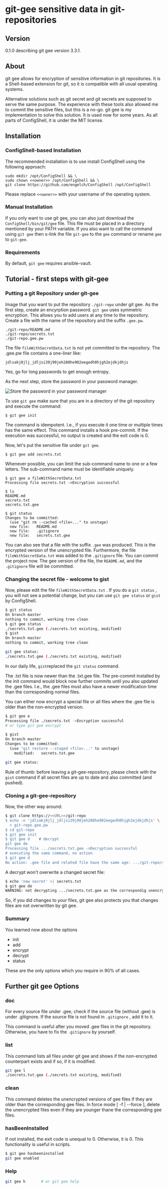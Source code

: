 # git-gee sensitive data in git-repositories

## Version

0.1.0 describing git gee version 3.3.1.

## About

git gee allows for encryption of sensitive information in git repositories. It is a Shell-based extension for git, so it is compatible with all usual operating systems.

Alternative solutions such as git secret and git secrets are supposed to serve the same purpose.  The experience with these tools also allowed me to commit the sensitive files, but this is a no-go.  git gee is my implementation to solve this solution. It is used now for some years. As all parts of ConfigShell, it is under the MIT license.

## Installation

### ConfigShell-based Installation

The recommended installation is to use install ConfigShell using the following approach:

``` shell
sudo mkdir /opt/ConfigShell && \
sudo chown <<owner>> /opt/ConfigShell && \
git clone https://github.com/engelch/ConfigShell /opt/ConfigShell
```

Please replace `<<owner>>` with your username of the operating system.

### Manual Installation

If you only want to use git gee, you can also just download the `ConfigShell/bin/git/gee` file.  This file must be placed in a directory mentioned by your PATH variable. If you also want to call the command using `git gee` then s-link the file `git-gee` to the `gee` command or rename `gee` to `git-gee`. 

### Requirements

By default, `git gee` requires ansible-vault. 

## Tutorial - first steps with git-gee

### Putting a git Repository under git-gee

Image that you want to put the repository  `./git-repo` under git gee. As the first step, create an encyrption password.  `git gee` uses symmetric encryption. This allows you to add users at any time to the repository. Create a file with the name of the repository and the suffix `.gee.pw`. 

``` shell
./git-repo/README.md
./git-repo/secrets.txt
./git-repo.gee.pw
```

The file `fileWithSecretData.txt` is not yet committed to the repository. The .gee.pw file contains a one-liner like:

``` shell
jdlsakj0jlj_jdljsi39j90jeh280he902eegedh0hjgh2ejdkjdhjs
```

Yes, go for long passwords to get enough entropy.

As the next step, store the password in your password manager. 

![Store the password in your password manager](git-gee-images/usePwMgrToStorePw.png)

To use `git gee` make sure that you are in a directory of the git repository and execute the command:

``` shell
$ git gee init
```

The command is idempotent. I.e., if you execute it one time or multiple times has the same effect. This command installs a hook pre-commit. If the execution was successful, no output is created and the exit code is 0.

Now, let's put the sensitive file under `git gee`. 

``` shell
$ git gee add secrets.txt
```

Whenever possible, you can limit the sub-command name to one or a few letters. The sub-command name must be identifiable uniquely.

``` shell
$ git gee a fileWithSecretData.txt
Processing file secrets.txt ->Encryption successful

$ ls
README.md
secrets.txt
secrets.txt.gee

$ git status
Changes to be committed:
  (use "git rm --cached <file>..." to unstage)
  new file:   README.md
  new file:   .gitignore
  new file:   secrets.txt.gee
```

You can also see that a file with the suffix `.gee` was produced. This is the encrypted version of the unencrypted file. Furthermore, the file `fileWithSecretData.txt` was added to the `.gitignore` file.  You can commit the project now. The gee version of the file, the `README.md`, and the `.gitignore` file will be committed.

### Changing the secret file - welcome to gist

Now, please edit the file `fileWithSecretData.txt` . If you do a `git status` , you will not see a potential change, but you can use `git gee status` or `gist` by ConfigShell.

``` bash
$ git status                                                                                 
On branch master
nothing to commit, working tree clean
$ git gee status                                                                             
./secrets.txt.gee (./secrets.txt existing, modified)
$ gist                                                                                       
On branch master
nothing to commit, working tree clean

git gee status:
./secrets.txt.gee (./secrets.txt existing, modified)
```

In our daily life, `gist`replaced the `git status` command.

The .txt file is now newer than the .txt.gee file. The pre-commit installed by the init command would block now further commits until you also updated the .gee files. I.e., the .gee files must also have a newer modification time than the corresponding normal files.

You can either now encrypt a special file or all files where the .gee file is older than the non-encrypted version.

``` bash
$ git gee e
Processing file ./secrets.txt ->Encryption successful
# or type git gee encrypt

$ gist
On branch master
Changes to be committed:
  (use "git restore --staged <file>..." to unstage)
	modified:   secrets.txt.gee

git gee status:
```

Rule of thumb: before leaving a git-gee-repository, please check with the `gist` command if all secret files are up to date and also committed (and pushed).

### Cloning a git-gee-repository

Now, the other way around:

``` bash
$ git clone https://<<URL>>/git-repo
$ echo -n 'jdlsakj0jlj_jdljsi39j90jeh280he902eegedh0hjgh2ejdkjdhjs' \
  > git-repo.gee.pw
$ cd git-repo
$ git gee init
$ git gee d    # decrypt
git gee de                                                                                   
Processing file .../secrets.txt.gee ->Decryption successful
# executing the same command, no action
$ git gee d
No action: .gee file and related file have the same age: .../git-repo/secrets.txt

```

A decrypt won't overwrite a changed secret file:

``` bash
$ echo 'new secret' >| secrets.txt
$ git gee de
WARNING: not decrypting .../secrets.txt.gee as the correspondig unencrypted file is younger
```

So, if you did changes to your files, git gee also protects you that changes files are not overwritten by git gee.

### Summary

You learned now about the options

- init
- add
- encrypt
- decrypt
- status

These are the only options which you require in 90% of all cases.

## Further git gee Options

### doc

For every source file under .gee, check if the source file (without .gee) is under .gitignore. If the source file is not found in `.gitignore` , add it to it.

This command is useful after you moved .gee files in the git repository. Otherwise, you have to fix the `.gitignore` by yourself.

### list

This command lists all files under git gee and shows if the non-encrypted counterpart exists and if so, if it is modified.

``` bash
git gee l                                                                                     
./secrets.txt.gee (./secrets.txt existing, modified)
```

### clean

This command deletes the unencrypted versions of gee files if they are older than the corresponding gee files. In force mode [ -f | --force ], delete the unencrypted files even if they are younger thane the corresponding gee files.

### hasBeenInstalled

If not installed, the exit code is unequal to 0. Otherwise, it is 0. This functionality is useful in scripts.

``` bash
$ git gee hasbeeninstalled                                                                    
git gee enabled
```

### Help

``` bash
git gee h       # or git gee help
```
